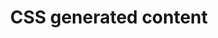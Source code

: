 ---
{
  "title": "CSS generated content",
  "description": "CSS Generated Content is content that is added to the DOM via CSS such as ::before and ::after content.",
  "category": "css",
  "keywords": "CSS generated content",
  "last_test_date": "2018-07-21",
  "test_results_url": "https://a11ysupport.io/tech/css/generated_content",
  "test_url": "https://a11ysupport.io/tech/css/generated_content",
  "notes": "Avoid using CSS generated content for meaningful textual additions.",
  "notes_by_num": {
    "1": "Didn't be included as part of the accessible name",
    "2": "CSS generated content in form label: It worked if I said \"click generated\", which means that the CSS generated content is not taken into account.",
    "3": "CSS Generated Content with HTML span element: When using the next/previous line command, you have to swipe left/right three times to hear the entire sentence. The first swipe right reads the before generated content 'this', the next swipe right reads the html contents 'is generated', and the final swipe right reads the after generated content 'content'."
  },
  "stats": {
    "dragon_win": {
      "chrome": {
        "70.0-81": "n #1"
      },
      "ie": {
        "11.134": "n #2"
      },
      "firefox": {
        "63.0.1": "n #1"
      }
    },
    "jaws": {
      "chrome": {
        "92": "a #1"
      },
      "edge": {
        "92": "a #1"
      },
      "ie": {
        "11": "u #1"
      },
      "firefox": {
        "67-74": "y"
      }
    },
    "narrator": {
      "edge": {
        "44": "a #1"
      }
    },
    "nvda": {
      "chrome": {
        "92": "a #1"
      },
      "edge": {
        "92": "a #1"
      },
      "firefox": {
        "60-74": "y"
      }
    },
    "talkback": {
      "and_chr": {
        "67-81": "y"
      }
    },
    "va_and": {
      "and_chr": {
        "77-81": "a"
      }
    },
    "vo_ios": {
      "ios_saf": {
        "12.3.1-13.4.1": "y #3"
      }
    },
    "vo_macos": {
      "safari": {
        "12.1.1-13.1": "y"
      }
    },
    "orca": {
      "firefox": {
        "69-74": "y"
      }
    },
    "vc_ios": {
      "ios_saf": {
        "13.0-13.4.1": "a"
      }
    },
    "vc_macos": {
      "safari": {
        "13.0.2-13.1": "y"
      }
    },
    "wsr": {
      "chrome": {
        "77-81": "n #1"
      },
      "edge": {
        "44": "y"
      }
    }
  },
  "links": {
    "Chrome bug for incorrect button name mapping": "https://bugs.chromium.org/p/chromium/issues/detail?id=1071827",
    "CSS Generated Content Module Level 3": "https://www.w3.org/TR/2016/WD-css-content-3-20160602/",
    "Accessible Name and Description Computation: Step 2F": "https://www.w3.org/TR/accname-1.1/https://www.w3.org/TR/accname-1.1/#step2F.ii"
  }
}
---